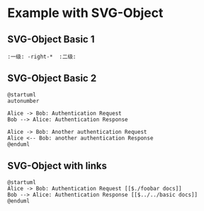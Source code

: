 # Example with SVG-Object

## SVG-Object Basic 1
```plantuml
:一级: -right-*  :二级: 
```

## SVG-Object Basic 2
```plantuml
@startuml
autonumber

Alice -> Bob: Authentication Request
Bob --> Alice: Authentication Response

Alice -> Bob: Another authentication Request
Alice <-- Bob: another authentication Response
@enduml
```

## SVG-Object with links
```plantuml
@startuml
Alice -> Bob: Authentication Request [[$./foobar docs]]
Bob --> Alice: Authentication Response [[$../../basic docs]]
@enduml
```
